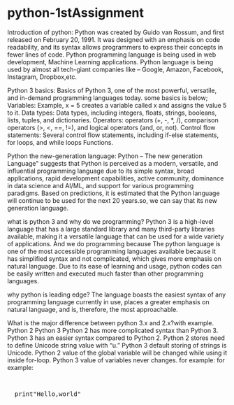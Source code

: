 # python-1stAssignment<br>
Introduction of python:
Python was created by Guido van Rossum, and first released on February 20, 1991.
It was designed with an emphasis on code readability, and its syntax allows programmers to express their concepts in fewer lines of code.
Python programming language is being used in web development, Machine Learning applications.
Python language is being used by almost all tech-giant companies like – Google, Amazon, Facebook, Instagram, Dropbox,etc.

Python 3 basics:
Basics of Python 3, one of the most powerful, versatile, and in-demand programming languages today.
some basics is below;
Variables: Example, x = 5 creates a variable called x and assigns the value 5 to it.
Data types: Data types, including integers, floats, strings, booleans, lists, tuples, and dictionaries.
Operators: operators (+, -, *, /), comparison operators (>, <, ==, !=), and logical operators (and, or, not).
Control flow statements: Several control flow statements, including if-else statements, for loops, and while loops
Functions.

Python the new-generation language:
Python – The new generation Language" suggests that Python is perceived as a modern, versatile, and influential programming language due to its simple syntax, broad applications, rapid development capabilities, active community, dominance in data science and AI/ML, and support for various programming paradigms.
Based on predictions, it is estimated that the Python language will continue to be used for the next 20 years.so, we can say that its new generation language.

what is python 3 and why do we programming?
Python 3 is a high-level language that has a large standard library and many third-party libraries available, making it a versatile language that can be used for a wide variety of applications.
And we do programming because The python language is one of the most accessible programming languages available because it has simplified syntax and not complicated, which gives more emphasis on natural language.
Due to its ease of learning and usage, python codes can be easily written and executed much faster than other programming languages.


why python is leading edge?
The language boasts the easiest syntax of any programming language currently in use,
places a greater emphasis on natural language, and is, therefore, the most approachable.

What is the major difference between python 3.x and 2.x?with example.
Python 2                                                                                    Python 3
Python 2 has more complicated syntax than Python 3.                                         Python 3 has an easier syntax compared to Python 2.
Python 2 stores need to define Unicode string value with “u.”                               Python 3 default storing of strings is Unicode.
Python 2 value of the global variable will be changed while using it inside for-loop.
                                                                                           Python 3 value of variables never changes.
for example:                                                                                for example:                                                                                           
<pre>                                                                                       <pre>
  print"Hello,world"                                                                          print(Hello,world)
</pre>                                                                                       </pre>
